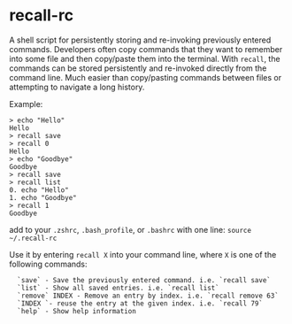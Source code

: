 # recall-rc
A shell script for persistently storing and re-invoking previously entered commands. Developers often copy commands that they want to remember into some file and then copy/paste them into the terminal. With `recall`, the commands can be stored persistently and re-invoked directly from the command line. Much easier than copy/pasting commands between files or attempting to navigate a long history.

Example:

```
> echo "Hello"
Hello
> recall save
> recall 0
Hello
> echo "Goodbye"
Goodbye
> recall save
> recall list
0. echo "Hello"
1. echo "Goodbye"
> recall 1
Goodbye
```

add to your `.zshrc`, `.bash_profile`, or `.bashrc` with one line: `source ~/.recall-rc`

Use it by entering `recall X` into your command line, where `X` is one of the following commands:

      `save` - Save the previously entered command. i.e. `recall save`
      `list` - Show all saved entries. i.e. `recall list`
      `remove` INDEX - Remove an entry by index. i.e. `recall remove 63`
      `INDEX `- reuse the entry at the given index. i.e. `recall 79`
      `help` - Show help information
